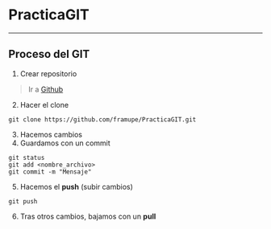 # PracticaGIT
---
## Proceso del GIT
1. Crear repositorio
> Ir a [Github](https://github.com)
2. Hacer el clone
```console
git clone https://github.com/framupe/PracticaGIT.git
```
3. Hacemos cambios
4. Guardamos con un commit
```console
git status
git add <nombre_archivo>
git commit -m "Mensaje"
```
5. Hacemos el **push** (subir cambios)
```console
git push
```
6. Tras otros cambios, bajamos con un **pull**

